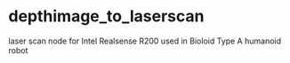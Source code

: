 # depthimage_to_laserscan
laser scan node for Intel Realsense R200 used in Bioloid Type A humanoid robot
